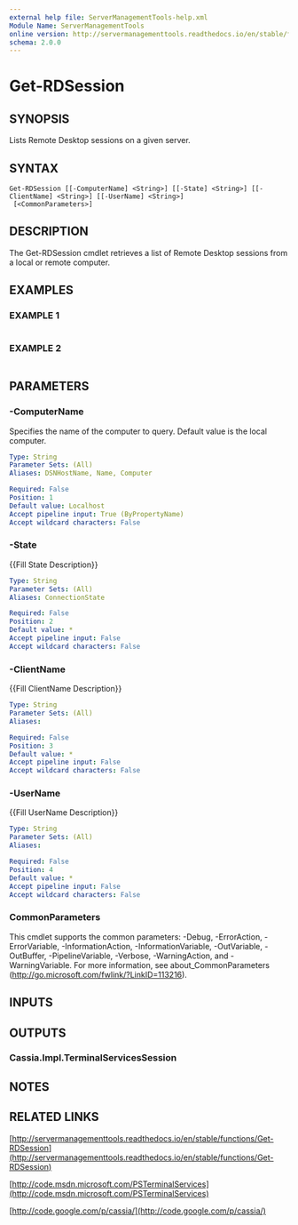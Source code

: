 ```yaml
---
external help file: ServerManagementTools-help.xml
Module Name: ServerManagementTools
online version: http://servermanagementtools.readthedocs.io/en/stable/functions/Get-RDSession
schema: 2.0.0
---
```


# Get-RDSession

## SYNOPSIS
Lists Remote Desktop sessions on a given server.

## SYNTAX

```
Get-RDSession [[-ComputerName] <String>] [[-State] <String>] [[-ClientName] <String>] [[-UserName] <String>]
 [<CommonParameters>]
```

## DESCRIPTION
The Get-RDSession cmdlet retrieves a list of Remote Desktop sessions from a local or remote computer.

## EXAMPLES

### EXAMPLE 1
```

```

### EXAMPLE 2
```

```

## PARAMETERS

### -ComputerName
Specifies the name of the computer to query. 
Default value is the local computer.

```yaml
Type: String
Parameter Sets: (All)
Aliases: DSNHostName, Name, Computer

Required: False
Position: 1
Default value: Localhost
Accept pipeline input: True (ByPropertyName)
Accept wildcard characters: False
```

### -State
{{Fill State Description}}

```yaml
Type: String
Parameter Sets: (All)
Aliases: ConnectionState

Required: False
Position: 2
Default value: *
Accept pipeline input: False
Accept wildcard characters: False
```

### -ClientName
{{Fill ClientName Description}}

```yaml
Type: String
Parameter Sets: (All)
Aliases:

Required: False
Position: 3
Default value: *
Accept pipeline input: False
Accept wildcard characters: False
```

### -UserName
{{Fill UserName Description}}

```yaml
Type: String
Parameter Sets: (All)
Aliases:

Required: False
Position: 4
Default value: *
Accept pipeline input: False
Accept wildcard characters: False
```

### CommonParameters
This cmdlet supports the common parameters: -Debug, -ErrorAction, -ErrorVariable, -InformationAction, -InformationVariable, -OutVariable, -OutBuffer, -PipelineVariable, -Verbose, -WarningAction, and -WarningVariable.
For more information, see about_CommonParameters (http://go.microsoft.com/fwlink/?LinkID=113216).

## INPUTS

## OUTPUTS

### Cassia.Impl.TerminalServicesSession

## NOTES

## RELATED LINKS

[http://servermanagementtools.readthedocs.io/en/stable/functions/Get-RDSession](http://servermanagementtools.readthedocs.io/en/stable/functions/Get-RDSession)

[http://code.msdn.microsoft.com/PSTerminalServices](http://code.msdn.microsoft.com/PSTerminalServices)

[http://code.google.com/p/cassia/](http://code.google.com/p/cassia/)

